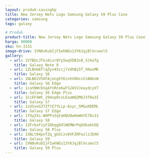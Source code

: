 ```yaml
---
layout: produk-casinghp
title: New Jersey Nets Logo Samsung Galaxy S9 Plus Case
categories: samsung
tags: galaxy

# Produk
product-title: New Jersey Nets Logo Samsung Galaxy S9 Plus Case
harga: 90000
sku: hn-3131
image-drive: 1VN8vKubIjFIwhNEu13Y6JqjBlVcsmol5
gallery:
  - url: 1V7BUcJTei0ivr0Yy5wqVDB3s0_3J4aTg
    title: Galaxy Note 8
  - url: 1ZLBVmEFlqZyn4SccjlVdhBi5T_hKwsMK
    title: Galaxy S6
  - url: 1NLBO2VSOFAjengXYDinhV8HcvVJANUxW
    title: Galaxy S6 Edge
  - url: 1catNWcbSq4YnRnsKwFS2A5VJeaydcyV7
    title: Galaxy S6 Edge Plus
  - url: 1CcEF4Wt_294xp0cvLEaaWQZM6J3f8w3I
    title: Galaxy S7
  - url: 1zUSxoG37ZftE7YLLp-Asyc_SMGaXDEML
    title: Galaxy S7 Edge
  - url: 1fOy2Xi-WOPPx5qYaHQU9wHeWmYE78v13
    title: Galaxy S8
  - url: 12FrbxFzyFZ8kqg84lWEMWrPq8dbakkOQ
    title: Galaxy S8 Plus
  - url: 1XBLt04pnTZq_gGSCzv8VFZRPaslzJDXH
    title: Galaxy S9
  - url: 1VN8vKubIjFIwhNEu13Y6JqjBlVcsmol5
    title: Galaxy S9 Plus
---
```

